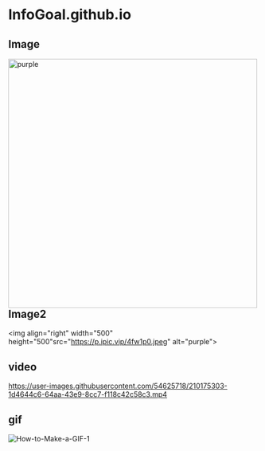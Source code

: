 # InfoGoal.github.io


## Image
<img align="left" width="500" height="500" src="https://p.ipic.vip/4fw1p0.jpeg" alt="purple">


## Image2
<img align="right" width="500" height="500"src="https://p.ipic.vip/4fw1p0.jpeg" alt="purple">



## video
https://user-images.githubusercontent.com/54625718/210175303-1d4644c6-64aa-43e9-8cc7-f118c42c58c3.mp4


## gif
![How-to-Make-a-GIF-1](https://user-images.githubusercontent.com/54625718/210175508-7c9659f0-0251-4efd-a685-7d9272b9a615.gif)

